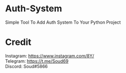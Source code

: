 # Auth-System
Simple Tool To Add Auth System To Your Python Project<br>
# Credit

Instagram: https://www.instagram.com/8Y/ <br>
Telegram: https://t.me/Soud69 <br>
Discord: Soud#5866


